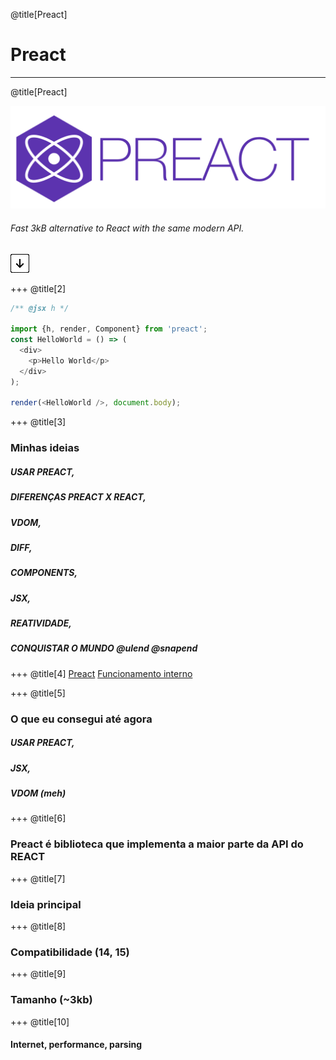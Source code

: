 @title[Preact]
# Preact

---
@title[Preact]

![Preact](assets/preact.png)

###### Fast 3kB alternative to React with the same modern API.

![Press Down Key](assets/down-arrow.png)

+++
@title[2]


```javascript
/** @jsx h */

import {h, render, Component} from 'preact';
const HelloWorld = () => (
  <div>
    <p>Hello World</p>
  </div>
);

render(<HelloWorld />, document.body);
```
+++
@title[3]
### Minhas ideias

##### USAR PREACT, 
##### DIFERENÇAS PREACT X REACT, 
##### VDOM, 
##### DIFF, 
##### COMPONENTS, 
##### JSX, 
##### REATIVIDADE, 
##### CONQUISTAR O MUNDO @ulend @snapend

+++
@title[4]
[Preact](https://preactjs.com/)
[Funcionamento interno](https://cdn-images-1.medium.com/max/2000/1*TF0TZszVwpYc1Pba7Dbk7Q.png)

+++
@title[5]
### O que eu consegui até agora

##### USAR PREACT, 
##### JSX, 
##### VDOM (meh)

+++
@title[6]
### Preact é biblioteca que implementa a maior parte da API do REACT

+++
@title[7]
### Ideia principal

+++
@title[8]
### Compatibilidade (14, 15)

+++
@title[9]
### Tamanho (~3kb)

+++
@title[10]
#### Internet, performance, parsing
